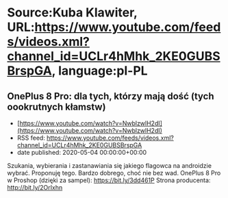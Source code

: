 # Source:Kuba Klawiter, URL:https://www.youtube.com/feeds/videos.xml?channel_id=UCLr4hMhk_2KE0GUBSBrspGA, language:pl-PL

## OnePlus 8 Pro: dla tych, którzy mają dość (tych oookrutnych kłamstw)
 - [https://www.youtube.com/watch?v=NwblzwlH2dI](https://www.youtube.com/watch?v=NwblzwlH2dI)
 - RSS feed: https://www.youtube.com/feeds/videos.xml?channel_id=UCLr4hMhk_2KE0GUBSBrspGA
 - date published: 2020-05-04 00:00:00+00:00

Szukania, wybierania i zastanawiania się jakiego flagowca na androidzie wybrać. Proponuję tego. Bardzo dobrego, choć nie bez wad.
OnePlus 8 Pro w Proshop (dzięki za sampel): https://bit.ly/3dd461P
Strona producenta: http://bit.ly/2OrIxhn

